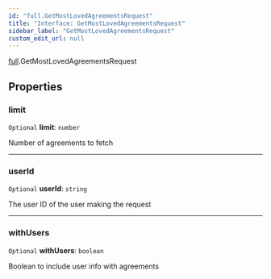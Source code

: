 ```yaml
---
id: "full.GetMostLovedAgreementsRequest"
title: "Interface: GetMostLovedAgreementsRequest"
sidebar_label: "GetMostLovedAgreementsRequest"
custom_edit_url: null
---
```


[full](../namespaces/full.md).GetMostLovedAgreementsRequest

## Properties

### limit

 `Optional` **limit**: `number`

Number of agreements to fetch

___

### userId

 `Optional` **userId**: `string`

The user ID of the user making the request

___

### withUsers

 `Optional` **withUsers**: `boolean`

Boolean to include user info with agreements

